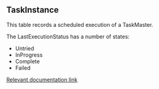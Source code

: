 ## TaskInstance

This table records a scheduled execution of a TaskMaster.

The LastExecutionStatus has a number of states:
* Untried
* InProgress
* Complete
* Failed 

[Relevant documentation link](https://microsoft.github.io/azure-data-services-go-fast-documentation/4-Web-Application-Manual/2-TaskInstances.html#21-page-overview)